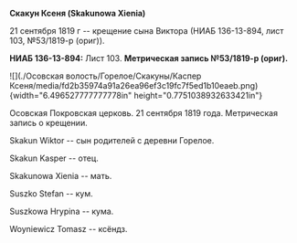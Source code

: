 **Скакун Ксеня (Skakunowa Xienia)**

21 сентября 1819 г -- крещение сына Виктора (НИАБ 136-13-894, лист 103,
№53/1819-р (ориг)).

**НИАБ 136-13-894:** Лист 103. **Метрическая запись №53/1819-р (ориг).**

![](./Осовская волость/Горелое/Скакуны/Каспер Ксеня/media/fd2b35974a91a26ea96ef3c19fc7f5ed1b10eaeb.png){width="6.496527777777778in"
height="0.7751038932633421in"}

Осовская Покровская церковь. 21 сентября 1819 года. Метрическая запись о
крещении.

Skakun Wiktor -- сын родителей с деревни Горелое.

Skakun Kasper -- отец.

Skakunowa Xienia -- мать.

Suszko Stefan -- кум.

Suszkowa Hrypina -- кума.

Woyniewicz Tomasz -- ксёндз.
